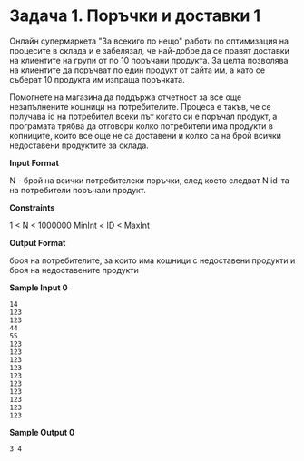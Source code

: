 # Задача 1. Поръчки и доставки 1

Онлайн супермаркета "За всекиго по нещо" работи по оптимизация на процесите в склада и е забелязал, че най-добре да се правят доставки на клиентите на групи от по 10 поръчани продукта. За целта позволява на клиентите да поръчват по един продукт от сайта им, а като се съберат 10 продукта им изпраща поръчката.

Помогнете на магазина да поддържа отчетност за все още незапълнените кошници на потребителите. Процеса е такъв, че се получава id на потребител всеки път когато си е поръчал продукт, а програмата трябва да отговори колко потребители има продукти в копниците, които все още не са доставени и колко са на брой всички недоставени продуктите за склада.

**Input Format**

N - брой на всички потребителски поръчки, след което следват N id-та на потребители поръчали продукт.

**Constraints**

1 < N < 1000000
MinInt < ID < MaxInt

**Output Format**

броя на потребителите, за които има кошници с недоставени продукти и броя на недоставените продукти

**Sample Input 0**
```
14
123
123
44
55
123
123
123
123
123
123
123
123
123
123
```

**Sample Output 0**
```
3 4
```
